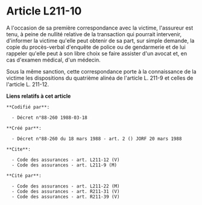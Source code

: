# Article L211-10

A l'occasion de sa première correspondance avec la victime, l'assureur est tenu, à peine de nullité relative de la
transaction qui pourrait intervenir, d'informer la victime qu'elle peut obtenir de sa part, sur simple demande, la copie du
procès-verbal d'enquête de police ou de gendarmerie et de lui rappeler qu'elle peut à son libre choix se faire assister d'un
avocat et, en cas d'examen médical, d'un médecin.

Sous la même sanction, cette correspondance porte à la connaissance de la victime les dispositions du quatrième alinéa de
l'article L. 211-9 et celles de l'article L. 211-12.

**Liens relatifs à cet article**

	**Codifié par**:

	  - Décret n°88-260 1988-03-18

	**Créé par**:

	  - Décret n°88-260 du 18 mars 1988 - art. 2 () JORF 20 mars 1988

	**Cite**:

	  - Code des assurances - art. L211-12 (V)
	  - Code des assurances - art. L211-9 (M)

	**Cité par**:

	  - Code des assurances - art. L211-22 (M)
	  - Code des assurances - art. R211-31 (V)
	  - Code des assurances - art. R211-39 (V)
